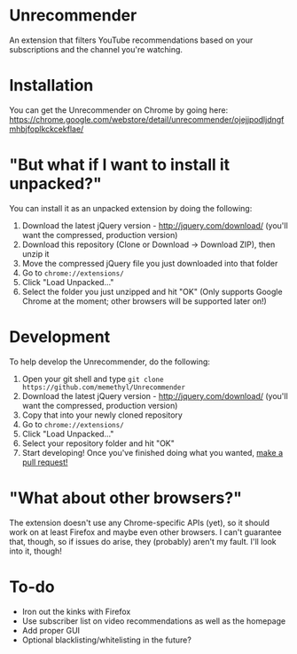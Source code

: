 # Unrecommender
An extension that filters YouTube recommendations based on your subscriptions and the channel you're watching.

# Installation
You can get the Unrecommender on Chrome by going here:
https://chrome.google.com/webstore/detail/unrecommender/ojejjpodljdngfmhbjfoplkckcekflae/

# "But what if I want to install it unpacked?"
You can install it as an unpacked extension by doing the following:
1. Download the latest jQuery version - http://jquery.com/download/ (you'll want the compressed, production version)
2. Download this repository (Clone or Download -> Download ZIP), then unzip it
3. Move the compressed jQuery file you just downloaded into that folder
4. Go to `chrome://extensions/`
5. Click "Load Unpacked..."
6. Select the folder you just unzipped and hit "OK"
(Only supports Google Chrome at the moment; other browsers will be supported later on!)

# Development
To help develop the Unrecommender, do the following:
1. Open your git shell and type `git clone https://github.com/memethyl/Unrecommender`
2. Download the latest jQuery version - http://jquery.com/download/ (you'll want the compressed, production version)
3. Copy that into your newly cloned repository
4. Go to `chrome://extensions/`
5. Click "Load Unpacked..."
6. Select your repository folder and hit "OK"
7. Start developing!
Once you've finished doing what you wanted, [make a pull request!](https://github.com/memethyl/Unrecommender/pulls)

# "What about other browsers?"
The extension doesn't use any Chrome-specific APIs (yet), so it should work on at least Firefox and maybe even other browsers.
I can't guarantee that, though, so if issues do arise, they (probably) aren't my fault. I'll look into it, though!

# To-do
- Iron out the kinks with Firefox
- Use subscriber list on video recommendations as well as the homepage
- Add proper GUI
- Optional blacklisting/whitelisting in the future?